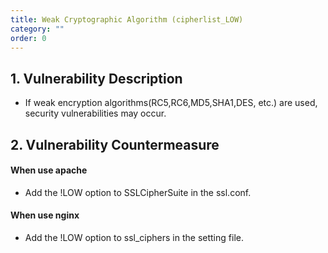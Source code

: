 ```yaml
---
title: Weak Cryptographic Algorithm (cipherlist_LOW)
category: ""
order: 0
---
```


## 1. Vulnerability Description
* If weak encryption algorithms(RC5,RC6,MD5,SHA1,DES, etc.) are used, security vulnerabilities may occur.

## 2. Vulnerability Countermeasure

#### When use apache
* Add the !LOW option to SSLCipherSuite in the ssl.conf. 

#### When use nginx
* Add the !LOW option to ssl_ciphers in the setting file.
